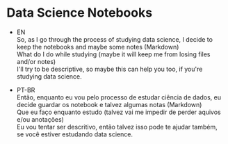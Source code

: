 # Data Science Notebooks
* EN  
So, as I go through the process of studying data science, I decide to keep the notebooks and maybe some notes (Markdown)  
What do I do while studying (maybe it will keep me from losing files and/or notes)  
I'll try to be descriptive, so maybe this can help you too, if you're studying data science.  

* PT-BR  
Então, enquanto eu vou pelo processo de estudar ciência de dados, eu decide guardar os notebook e talvez algumas notas (Markdown)  
Que eu faço enquanto estudo (talvez vai me impedir de perder aquivos e/ou anotações)  
Eu vou tentar ser descritivo, então talvez isso pode te ajudar também, se você estiver estudando data science.  
